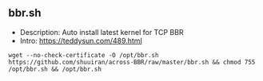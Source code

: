 ## bbr.sh

- Description: Auto install latest kernel for TCP BBR
- Intro: https://teddysun.com/489.html

```
wget --no-check-certificate -O /opt/bbr.sh https://github.com/shuuiran/across-BBR/raw/master/bbr.sh && chmod 755 /opt/bbr.sh && /opt/bbr.sh
```
